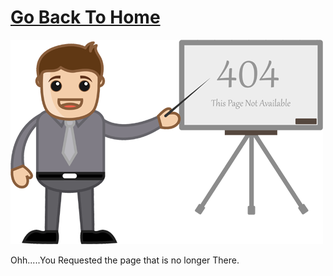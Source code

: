 <html>
	<head>
		<link href="css/style.css" rel="stylesheet" type="text/css"  media="all" />
	</head>
	<body>
		<!--start-wrap--->
		<div class="wrap">
			<!---start-header---->
				<div class="header">
					<div class="logo">
						<h1><a href="https://somj57.github.io">Go Back To Home</a></h1>
					</div>
				</div>
			<!---End-header---->
			<!--start-content------>
			<div class="content">
				<img src="images/error-img.png" title="error" />
				<p><span><label>O</label>hh.....</span>You Requested the page that is no longer There.</p>
   			</div>
			<!--End-Cotent------>
		</div>
		<!--End-wrap--->
	</body>
</html>
